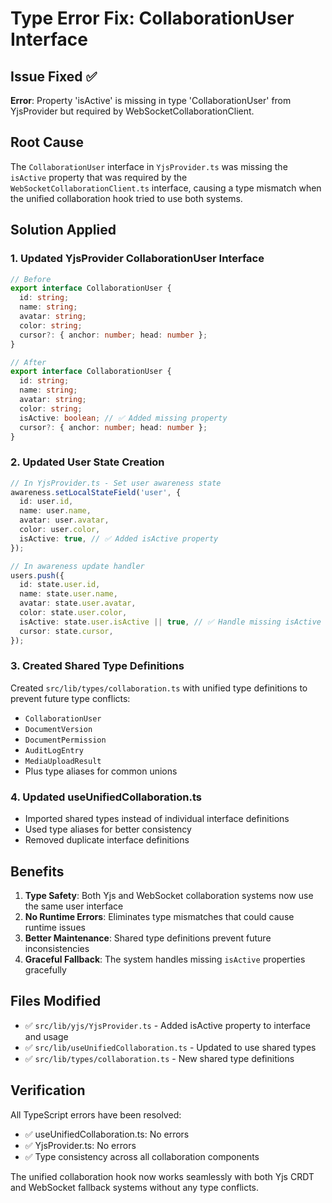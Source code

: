 # Type Error Fix: CollaborationUser Interface

## Issue Fixed ✅

**Error**: Property 'isActive' is missing in type 'CollaborationUser' from YjsProvider but required by WebSocketCollaborationClient.

## Root Cause

The `CollaborationUser` interface in `YjsProvider.ts` was missing the `isActive` property that was required by the `WebSocketCollaborationClient.ts` interface, causing a type mismatch when the unified collaboration hook tried to use both systems.

## Solution Applied

### 1. Updated YjsProvider CollaborationUser Interface

```typescript
// Before
export interface CollaborationUser {
  id: string;
  name: string;
  avatar: string;
  color: string;
  cursor?: { anchor: number; head: number };
}

// After
export interface CollaborationUser {
  id: string;
  name: string;
  avatar: string;
  color: string;
  isActive: boolean; // ✅ Added missing property
  cursor?: { anchor: number; head: number };
}
```

### 2. Updated User State Creation

```typescript
// In YjsProvider.ts - Set user awareness state
awareness.setLocalStateField('user', {
  id: user.id,
  name: user.name,
  avatar: user.avatar,
  color: user.color,
  isActive: true, // ✅ Added isActive property
});

// In awareness update handler
users.push({
  id: state.user.id,
  name: state.user.name,
  avatar: state.user.avatar,
  color: state.user.color,
  isActive: state.user.isActive || true, // ✅ Handle missing isActive gracefully
  cursor: state.cursor,
});
```

### 3. Created Shared Type Definitions

Created `src/lib/types/collaboration.ts` with unified type definitions to prevent future type conflicts:

- `CollaborationUser`
- `DocumentVersion`
- `DocumentPermission`
- `AuditLogEntry`
- `MediaUploadResult`
- Plus type aliases for common unions

### 4. Updated useUnifiedCollaboration.ts

- Imported shared types instead of individual interface definitions
- Used type aliases for better consistency
- Removed duplicate interface definitions

## Benefits

1. **Type Safety**: Both Yjs and WebSocket collaboration systems now use the same user interface
2. **No Runtime Errors**: Eliminates type mismatches that could cause runtime issues
3. **Better Maintenance**: Shared type definitions prevent future inconsistencies
4. **Graceful Fallback**: The system handles missing `isActive` properties gracefully

## Files Modified

- ✅ `src/lib/yjs/YjsProvider.ts` - Added isActive property to interface and usage
- ✅ `src/lib/useUnifiedCollaboration.ts` - Updated to use shared types
- ✅ `src/lib/types/collaboration.ts` - New shared type definitions

## Verification

All TypeScript errors have been resolved:

- ✅ useUnifiedCollaboration.ts: No errors
- ✅ YjsProvider.ts: No errors
- ✅ Type consistency across all collaboration components

The unified collaboration hook now works seamlessly with both Yjs CRDT and WebSocket fallback systems without any type conflicts.
